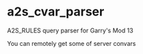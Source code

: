 # a2s_cvar_parser
A2S_RULES query parser for Garry's Mod 13

You can remotely get some of server convars
